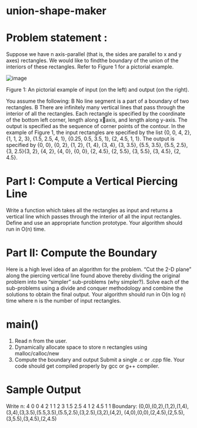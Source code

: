 # union-shape-maker
# Problem statement : 
 Suppose we have n axis-parallel (that is, the sides are parallel to x and y axes) rectangles. We would
 like to findthe boundary of the union of the interiors of these rectangles. Refer to Figure 1 for a pictorial
 example.
 
 ![image](https://user-images.githubusercontent.com/74665055/124748618-f8342500-df40-11eb-9243-e7724b87fc6d.png)

 Figure 1: An pictorial example of input (on the left) and output (on the right).
 

You assume the following:
B No line segment is a part of a boundary of two rectangles.
B There are infinitely many vertical lines that pass through the interior of all the rectangles.
Each rectangle is specified by the coordinate of the bottom left corner, length along xaxis, and length along y-axis. The output is specified as the sequence of corner points
of the contour. In the example of Figure 1, the input rectangles are specified by the list
{0, 0, 4, 2}, {1, 1, 2, 3}, {1.5, 2.5, 4, 1}, {0.25, 0.5, 3.5, 1}, {2, 4.5, 1, 1}. The output is specified by
{0, 0}, {0, 2}, {1, 2}, {1, 4}, {3, 4}, {3, 3.5}, {5.5, 3.5}, {5.5, 2.5}, {3, 2.5}{3, 2}, {4, 2}, {4, 0}, {0, 0}, {2, 4.5}, {2, 5.5},
{3, 5.5}, {3, 4.5}, {2, 4.5}.

# Part I: Compute a Vertical Piercing Line
Write a function which takes all the rectangles as input and returns a vertical line which passes through
the interior of all the input rectangles. Define and use an appropriate function prototype. Your algorithm
should run in O(n) time.

# Part II: Compute the Boundary
Here is a high level idea of an algorithm for the problem. “Cut the 2-D plane” along the piercing vertical
line found above thereby dividing the original problem into two “simpler” sub-problems (why simpler?).
Solve each of the sub-problems using a divide and conquer methodology and combine the solutions to
obtain the final output. Your algorithm should run in O(n log n) time where n is the number of input
rectangles.
# main()
1. Read n from the user.
2. Dynamically allocate space to store n rectangles using malloc/calloc/new
3. Compute the boundary and output
Submit a single .c or .cpp file. Your code should get compiled properly by gcc or g++ compiler.

# Sample Output
Write n: 4
0 0 4 2
1 1 2 3
1.5 2.5 4 1
2 4.5 1 1
Boundary: (0,0),(0,2),(1,2),(1,4),(3,4),(3,3.5),(5.5,3.5),(5.5,2.5),(3,2.5),(3,2),(4,2),
(4,0),(0,0),(2,4.5),(2,5.5),(3,5.5),(3,4.5),(2,4.5)
